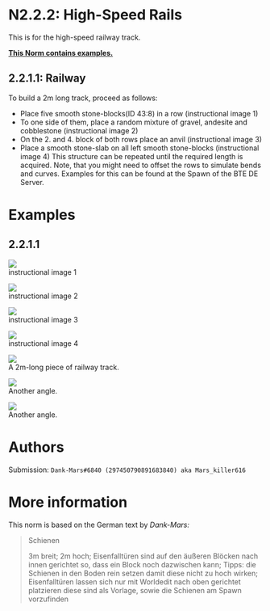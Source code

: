 # N2.2.2: High-Speed Rails

This is for the high-speed railway track.

**[This Norm contains examples.](#examples)**
## 2.2.1.1: Railway
To build a 2m long track, proceed as follows:
* Place five smooth stone-blocks(ID 43:8) in a row (instructional image 1)
* To one side of them, place a random mixture of gravel, andesite and cobblestone (instructional image 2)
* On the 2. and 4. block of both rows place an anvil (instructional image 3)
* Place a smooth stone-slab on all left smooth stone-blocks (instructional image 4)
This structure can be repeated until the required length is acquired. Note, that you might need to offset the rows to simulate bends and curves. Examples for this can be found at the Spawn of the BTE DE Server.

# Examples 

## 2.2.1.1

![](https://cdn.discordapp.com/attachments/707321226405871647/707912679351779328/2020-05-08_11.19.03.png)  
instructional image 1

![](https://cdn.discordapp.com/attachments/707321226405871647/707912696753946694/2020-05-08_11.20.01.png)  
instructional image 2

![](https://cdn.discordapp.com/attachments/707321226405871647/707912696821055508/2020-05-08_11.20.09.png)  
instructional image 3

![](https://cdn.discordapp.com/attachments/707321226405871647/707912698217889822/2020-05-08_11.20.26.png)  
instructional image 4

![](https://cdn.discordapp.com/attachments/707321226405871647/707912698222084116/2020-05-08_11.20.24.png)  
A 2m-long piece of railway track.

![](https://cdn.discordapp.com/attachments/707321226405871647/707913376403292180/2020-05-08_11.23.36.png)  
Another angle.

![](https://cdn.discordapp.com/attachments/707321226405871647/707913380937072680/2020-05-08_11.23.40.png)  
Another angle.

# Authors

Submission: `Dank-Mars#6840 (297450790891683840) aka Mars_killer616`

# More information

This norm is based on the German text by _Dank-Mars:_

> Schienen
>
> 3m breit; 2m hoch; Eisenfalltüren sind auf den äußeren Blöcken nach innen gerichtet so, dass ein Block noch dazwischen kann; Tipps: die Schienen in den Boden rein setzen damit diese nicht zu hoch wirken; Eisenfalltüren lassen sich nur mit Worldedit nach oben gerichtet platzieren diese sind als Vorlage, sowie die Schienen am Spawn vorzufinden
